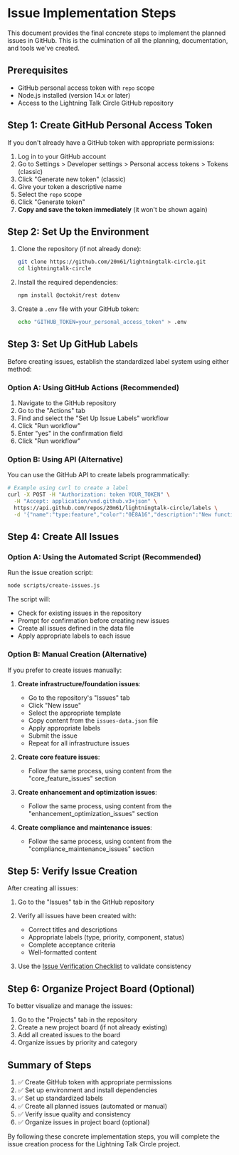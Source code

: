 # Issue Implementation Steps

This document provides the final concrete steps to implement the planned issues in GitHub. This is the culmination of all the planning, documentation, and tools we've created.

## Prerequisites

- GitHub personal access token with `repo` scope
- Node.js installed (version 14.x or later)
- Access to the Lightning Talk Circle GitHub repository

## Step 1: Create GitHub Personal Access Token

If you don't already have a GitHub token with appropriate permissions:

1. Log in to your GitHub account
2. Go to Settings > Developer settings > Personal access tokens > Tokens (classic)
3. Click "Generate new token" (classic)
4. Give your token a descriptive name
5. Select the `repo` scope
6. Click "Generate token"
7. **Copy and save the token immediately** (it won't be shown again)

## Step 2: Set Up the Environment

1. Clone the repository (if not already done):
   ```bash
   git clone https://github.com/20m61/lightningtalk-circle.git
   cd lightningtalk-circle
   ```

2. Install the required dependencies:
   ```bash
   npm install @octokit/rest dotenv
   ```

3. Create a `.env` file with your GitHub token:
   ```bash
   echo "GITHUB_TOKEN=your_personal_access_token" > .env
   ```

## Step 3: Set Up GitHub Labels

Before creating issues, establish the standardized label system using either method:

### Option A: Using GitHub Actions (Recommended)

1. Navigate to the GitHub repository
2. Go to the "Actions" tab
3. Find and select the "Set Up Issue Labels" workflow
4. Click "Run workflow"
5. Enter "yes" in the confirmation field
6. Click "Run workflow"

### Option B: Using API (Alternative)

You can use the GitHub API to create labels programmatically:

```bash
# Example using curl to create a label
curl -X POST -H "Authorization: token YOUR_TOKEN" \
  -H "Accept: application/vnd.github.v3+json" \
  https://api.github.com/repos/20m61/lightningtalk-circle/labels \
  -d '{"name":"type:feature","color":"0E8A16","description":"New functionality being added to the application"}'
```

## Step 4: Create All Issues

### Option A: Using the Automated Script (Recommended)

Run the issue creation script:

```bash
node scripts/create-issues.js
```

The script will:
- Check for existing issues in the repository
- Prompt for confirmation before creating new issues
- Create all issues defined in the data file
- Apply appropriate labels to each issue

### Option B: Manual Creation (Alternative)

If you prefer to create issues manually:

1. **Create infrastructure/foundation issues**:
   - Go to the repository's "Issues" tab
   - Click "New issue" 
   - Select the appropriate template
   - Copy content from the `issues-data.json` file
   - Apply appropriate labels
   - Submit the issue
   - Repeat for all infrastructure issues

2. **Create core feature issues**:
   - Follow the same process, using content from the "core_feature_issues" section
   
3. **Create enhancement and optimization issues**:
   - Follow the same process, using content from the "enhancement_optimization_issues" section
   
4. **Create compliance and maintenance issues**:
   - Follow the same process, using content from the "compliance_maintenance_issues" section

## Step 5: Verify Issue Creation

After creating all issues:

1. Go to the "Issues" tab in the GitHub repository
2. Verify all issues have been created with:
   - Correct titles and descriptions
   - Appropriate labels (type, priority, component, status)
   - Complete acceptance criteria
   - Well-formatted content

3. Use the [Issue Verification Checklist](/docs/project/issue-verification-checklist.md) to validate consistency

## Step 6: Organize Project Board (Optional)

To better visualize and manage the issues:

1. Go to the "Projects" tab in the repository
2. Create a new project board (if not already existing)
3. Add all created issues to the board
4. Organize issues by priority and category

## Summary of Steps

1. ✅ Create GitHub token with appropriate permissions
2. ✅ Set up environment and install dependencies
3. ✅ Set up standardized labels
4. ✅ Create all planned issues (automated or manual)
5. ✅ Verify issue quality and consistency
6. ✅ Organize issues in project board (optional)

By following these concrete implementation steps, you will complete the issue creation process for the Lightning Talk Circle project.